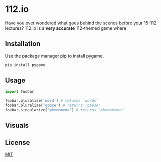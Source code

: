 # 112.io

Have you ever wondered what goes behind the scenes before your 15-112 lectures? 112.io is a **very accurate** 112-themed game where 

## Installation

Use the package manager [pip](https://pip.pypa.io/en/stable/) to install pygame. 

```bash
pip install pygame
```

## Usage

```python
import foobar

foobar.pluralize('word') # returns 'words'
foobar.pluralize('goose') # returns 'geese'
foobar.singularize('phenomena') # returns 'phenomenon'
```

## Visuals


## License
[MIT](https://choosealicense.com/licenses/mit/)